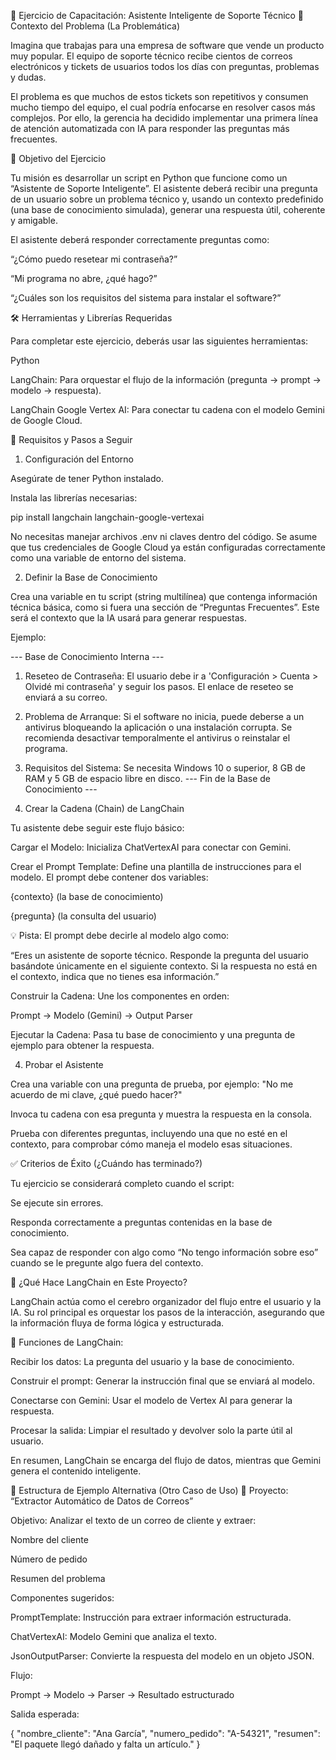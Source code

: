 🚀 Ejercicio de Capacitación: Asistente Inteligente de Soporte Técnico
📝 Contexto del Problema (La Problemática)

Imagina que trabajas para una empresa de software que vende un producto muy popular.
El equipo de soporte técnico recibe cientos de correos electrónicos y tickets de usuarios todos los días con preguntas, problemas y dudas.

El problema es que muchos de estos tickets son repetitivos y consumen mucho tiempo del equipo, el cual podría enfocarse en resolver casos más complejos.
Por ello, la gerencia ha decidido implementar una primera línea de atención automatizada con IA para responder las preguntas más frecuentes.

🎯 Objetivo del Ejercicio

Tu misión es desarrollar un script en Python que funcione como un “Asistente de Soporte Inteligente”.
El asistente deberá recibir una pregunta de un usuario sobre un problema técnico y, usando un contexto predefinido (una base de conocimiento simulada), generar una respuesta útil, coherente y amigable.

El asistente deberá responder correctamente preguntas como:

“¿Cómo puedo resetear mi contraseña?”

“Mi programa no abre, ¿qué hago?”

“¿Cuáles son los requisitos del sistema para instalar el software?”

🛠️ Herramientas y Librerías Requeridas

Para completar este ejercicio, deberás usar las siguientes herramientas:

Python

LangChain: Para orquestar el flujo de la información (pregunta → prompt → modelo → respuesta).

LangChain Google Vertex AI: Para conectar tu cadena con el modelo Gemini de Google Cloud.

👣 Requisitos y Pasos a Seguir
1. Configuración del Entorno

Asegúrate de tener Python instalado.

Instala las librerías necesarias:

pip install langchain langchain-google-vertexai


No necesitas manejar archivos .env ni claves dentro del código.
Se asume que tus credenciales de Google Cloud ya están configuradas correctamente como una variable de entorno del sistema.

2. Definir la Base de Conocimiento

Crea una variable en tu script (string multilínea) que contenga información técnica básica, como si fuera una sección de “Preguntas Frecuentes”.
Este será el contexto que la IA usará para generar respuestas.

Ejemplo:

--- Base de Conocimiento Interna ---
1. Reseteo de Contraseña: El usuario debe ir a 'Configuración > Cuenta > Olvidé mi contraseña' y seguir los pasos. El enlace de reseteo se enviará a su correo.
2. Problema de Arranque: Si el software no inicia, puede deberse a un antivirus bloqueando la aplicación o una instalación corrupta. Se recomienda desactivar temporalmente el antivirus o reinstalar el programa.
3. Requisitos del Sistema: Se necesita Windows 10 o superior, 8 GB de RAM y 5 GB de espacio libre en disco.
--- Fin de la Base de Conocimiento ---

3. Crear la Cadena (Chain) de LangChain

Tu asistente debe seguir este flujo básico:

Cargar el Modelo:
Inicializa ChatVertexAI para conectar con Gemini.

Crear el Prompt Template:
Define una plantilla de instrucciones para el modelo.
El prompt debe contener dos variables:

{contexto} (la base de conocimiento)

{pregunta} (la consulta del usuario)

💡 Pista:
El prompt debe decirle al modelo algo como:

“Eres un asistente de soporte técnico. Responde la pregunta del usuario basándote únicamente en el siguiente contexto.
Si la respuesta no está en el contexto, indica que no tienes esa información.”

Construir la Cadena:
Une los componentes en orden:

Prompt → Modelo (Gemini) → Output Parser


Ejecutar la Cadena:
Pasa tu base de conocimiento y una pregunta de ejemplo para obtener la respuesta.

4. Probar el Asistente

Crea una variable con una pregunta de prueba, por ejemplo:
"No me acuerdo de mi clave, ¿qué puedo hacer?"

Invoca tu cadena con esa pregunta y muestra la respuesta en la consola.

Prueba con diferentes preguntas, incluyendo una que no esté en el contexto, para comprobar cómo maneja el modelo esas situaciones.

✅ Criterios de Éxito (¿Cuándo has terminado?)

Tu ejercicio se considerará completo cuando el script:

Se ejecute sin errores.

Responda correctamente a preguntas contenidas en la base de conocimiento.

Sea capaz de responder con algo como “No tengo información sobre eso” cuando se le pregunte algo fuera del contexto.

🧠 ¿Qué Hace LangChain en Este Proyecto?

LangChain actúa como el cerebro organizador del flujo entre el usuario y la IA.
Su rol principal es orquestar los pasos de la interacción, asegurando que la información fluya de forma lógica y estructurada.

🔹 Funciones de LangChain:

Recibir los datos: La pregunta del usuario y la base de conocimiento.

Construir el prompt: Generar la instrucción final que se enviará al modelo.

Conectarse con Gemini: Usar el modelo de Vertex AI para generar la respuesta.

Procesar la salida: Limpiar el resultado y devolver solo la parte útil al usuario.

En resumen, LangChain se encarga del flujo de datos, mientras que Gemini genera el contenido inteligente.

📑 Estructura de Ejemplo Alternativa (Otro Caso de Uso)
🧩 Proyecto: “Extractor Automático de Datos de Correos”

Objetivo:
Analizar el texto de un correo de cliente y extraer:

Nombre del cliente

Número de pedido

Resumen del problema

Componentes sugeridos:

PromptTemplate: Instrucción para extraer información estructurada.

ChatVertexAI: Modelo Gemini que analiza el texto.

JsonOutputParser: Convierte la respuesta del modelo en un objeto JSON.

Flujo:

Prompt → Modelo → Parser → Resultado estructurado


Salida esperada:

{
  "nombre_cliente": "Ana García",
  "numero_pedido": "A-54321",
  "resumen": "El paquete llegó dañado y falta un artículo."
}

